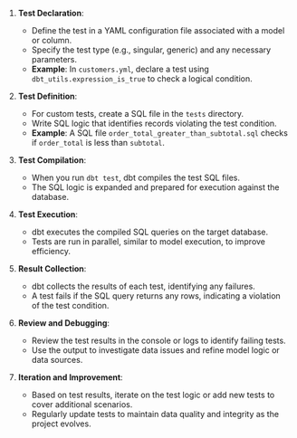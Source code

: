 1. **Test Declaration**:
   - Define the test in a YAML configuration file associated with a model or column.
   - Specify the test type (e.g., singular, generic) and any necessary parameters.
   - **Example**: In `customers.yml`, declare a test using `dbt_utils.expression_is_true` to check a logical condition.

2. **Test Definition**:
   - For custom tests, create a SQL file in the `tests` directory.
   - Write SQL logic that identifies records violating the test condition.
   - **Example**: A SQL file `order_total_greater_than_subtotal.sql` checks if `order_total` is less than `subtotal`.

3. **Test Compilation**:
   - When you run `dbt test`, dbt compiles the test SQL files.
   - The SQL logic is expanded and prepared for execution against the database.

4. **Test Execution**:
   - dbt executes the compiled SQL queries on the target database.
   - Tests are run in parallel, similar to model execution, to improve efficiency.

5. **Result Collection**:
   - dbt collects the results of each test, identifying any failures.
   - A test fails if the SQL query returns any rows, indicating a violation of the test condition.

6. **Review and Debugging**:
   - Review the test results in the console or logs to identify failing tests.
   - Use the output to investigate data issues and refine model logic or data sources.

7. **Iteration and Improvement**:
   - Based on test results, iterate on the test logic or add new tests to cover additional scenarios.
   - Regularly update tests to maintain data quality and integrity as the project evolves.
